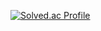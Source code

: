 [![Solved.ac Profile](http://mazassumnida.wtf/api/v2/generate_badge?boj=euro3928)](https://solved.ac/euro3928/)

